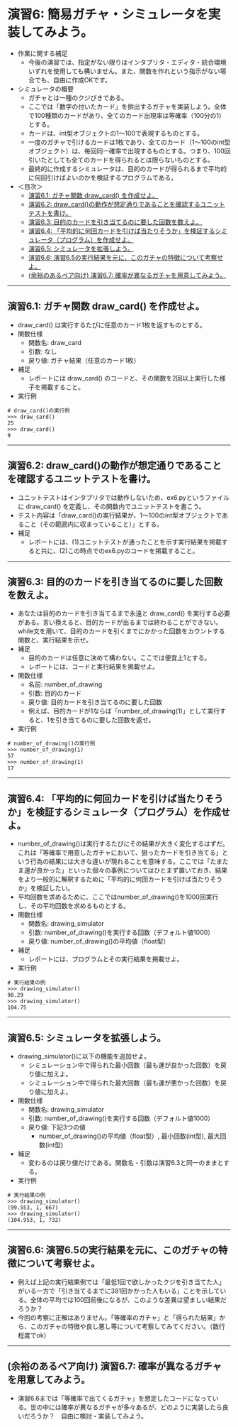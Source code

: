 # 演習6: 簡易ガチャ・シミュレータを実装してみよう。
- 作業に関する補足
  - 今後の演習では、指定がない限りはインタプリタ・エディタ・統合環境いずれを使用しても構いません。また、関数を作れという指示がない場合でも、自由に作成OKです。
- シミュレータの概要
  - ガチャとは一種のクジびきである。
  - ここでは「数字の付いたカード」を排出するガチャを実装しよう。全体で100種類のカードがあり、全てのカード出現率は等確率（100分の1）とする。
  - カードは、int型オブジェクトの1〜100で表現するものとする。
  - 一度のガチャで引けるカードは1枚であり、全てのカード（1〜100のint型オブジェクト）は、毎回同一確率で出現するものとする。つまり、100回引いたとしても全てのカードを得られるとは限らないものとする。
  - 最終的に作成するシミュレータは、目的のカードが得られるまで平均的に何回引けばよいのかを検証するプログラムである。
- ＜目次＞
  - <a href="#ex6.1">演習6.1: ガチャ関数 draw_card() を作成せよ。</a>
  - <a href="#ex6.2">演習6.2: draw_card()の動作が想定通りであることを確認するユニットテストを書け。</a>
  - <a href="#ex6.3">演習6.3: 目的のカードを引き当てるのに要した回数を数えよ。</a>
  - <a href="#ex6.4">演習6.4: 「平均的に何回カードを引けば当たりそうか」を検証するシミュレータ（プログラム）を作成せよ。</a>
  - <a href="#ex6.5">演習6.5: シミュレータを拡張しよう。</a>
  - <a href="#ex6.6">演習6.6: 演習6.5の実行結果を元に、このガチャの特徴について考察せよ。</a>
  - <a href="#ex6.7">(余裕のあるペア向け) 演習6.7: 確率が異なるガチャを用意してみよう。</a>

<hr>

## <a name="ex6.1">演習6.1: ガチャ関数 draw_card() を作成せよ。</a>
- draw_card() は実行するたびに任意のカード1枚を返すものとする。
- 関数仕様
  - 関数名: draw_card
  - 引数: なし
  - 戻り値: ガチャ結果（任意のカード1枚）
- 補足
  - レポートには draw_card() のコードと、その関数を2回以上実行した様子を掲載すること。
- 実行例
```
# draw_card()の実行例
>>> draw_card()
25
>>> draw_card()
9
```

<hr>

## <a name="ex6.2">演習6.2: draw_card()の動作が想定通りであることを確認するユニットテストを書け。</a>
- ユニットテストはインタプリタでは動作しないため、ex6.pyというファイルに draw_card() を定義し、その関数内でユニットテストを書こう。
- テスト内容は「draw_card()の実行結果が、1〜100のint型オブジェクトであること（その範囲内に収まっていること）」とする。
- 補足
  - レポートには、(1)ユニットテストが通ったことを示す実行結果を掲載すると共に、(2)この時点でのex6.pyのコードを掲載すること。

<hr>

## <a name="ex6.3">演習6.3: 目的のカードを引き当てるのに要した回数を数えよ。</a>
- あなたは目的のカードを引き当てるまで永遠と draw_card() を実行する必要がある。言い換えると、目的カードが出るまでは終わることができない。while文を用いて、目的のカードを引くまでにかかった回数をカウントする関数と、実行結果を示せ。
- 補足
  - 目的のカードは任意に決めて構わない。ここでは便宜上1とする。
  - レポートには、コードと実行結果を掲載せよ。
- 関数仕様
  - 名前: number_of_drawing
  - 引数: 目的のカード
  - 戻り値: 目的カードを引き当てるのに要した回数
  - 例えば、目的カードが1ならば「number_of_drawing(1)」として実行すると、1を引き当てるのに要した回数を返せ。
- 実行例
```
# number_of_drawing()の実行例
>>> number_of_drawing(1)
57
>>> number_of_drawing(1)
17
```

<hr>

## <a name="ex6.4">演習6.4: 「平均的に何回カードを引けば当たりそうか」を検証するシミュレータ（プログラム）を作成せよ。</a>
- number_of_drawing()は実行するたびにその結果が大きく変化するはずだ。これは「等確率で用意したガチャにおいて、狙ったカードを引き当てる」という行為の結果には大きな違いが現れることを意味する。ここでは「たまたま運が良かった」といった個々の事例についてはひとまず置いておき、結果をより一般的に解釈するために「平均的に何回カードを引けば当たりそうか」を検証したい。
- 平均回数を求めるために、ここではnumber_of_drawing()を1000回実行し、その平均回数を求めるものとする。
- 関数仕様
  - 関数名: drawing_simulator
  - 引数: number_of_drawing()を実行する回数（デフォルト値1000）
  - 戻り値: number_of_drawing()の平均値（float型）
- 補足
  - レポートには、プログラムとその実行結果を掲載せよ。
- 実行例
```
# 実行結果の例
>>> drawing_simulator()
98.29
>>> drawing_simulator()
104.75
```

<hr>

## <a name="ex6.5">演習6.5: シミュレータを拡張しよう。</a>
- drawing_simulator()に以下の機能を追加せよ。
  - シミュレーション中で得られた最小回数（最も運が良かった回数）を戻り値に加えよ。
  - シミュレーション中で得られた最大回数（最も運が悪かった回数）を戻り値に加えよ。
- 関数仕様
  - 関数名: drawing_simulator
  - 引数: number_of_drawing()を実行する回数（デフォルト値1000）
  - 戻り値: 下記3つの値
    - number_of_drawing()の平均値（float型）, 最小回数(int型), 最大回数(int型)
- 補足
  - 変わるのは戻り値だけである。関数名・引数は演習6.3と同一のままとする。
- 実行例
```
# 実行結果の例
>>> drawing_simulator()
(99.553, 1, 667)
>>> drawing_simulator()
(104.953, 1, 732)
```

<hr>

## <a name="ex6.6">演習6.6: 演習6.5の実行結果を元に、このガチャの特徴について考察せよ。</a>
- 例えば上記の実行結果例では「最低1回で欲しかったクジを引き当てた人」がいる一方で「引き当てるまでに391回かかった人もいる」ことを示している。全体の平均では100回前後になるが、このような差異は望ましい結果だろうか？
- 今回の考察に正解はありません。「等確率のガチャ」と「得られた結果」から、このガチャの特徴や良し悪し等について考察してみてください。（数行程度でok）

<hr>

## <a name="ex6.7">(余裕のあるペア向け) 演習6.7: 確率が異なるガチャを用意してみよう。</a>
- 演習6.6までは「等確率で出てくるガチャ」を想定したコードになっている。世の中には確率が異なるガチャが多々あるが、どのように実装したら良いだろうか？　自由に検討・実装してみよう。

